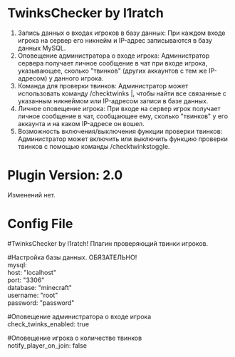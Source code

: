 # TwinksChecker by l1ratch
1. Запись данных о входах игроков в базу данных: При каждом входе игрока на сервер его никнейм и IP-адрес записываются в базу данных MySQL.<br>
2. Оповещение администратора о входе игрока: Администратор сервера получает личное сообщение в чат при входе игрока, указывающее, сколько "твинков" (других аккаунтов с тем же IP-адресом) у данного игрока.<br>
3. Команда для проверки твинков: Администратор может использовать команду /checktwinks <nickname>|<ip>, чтобы найти все связанные с указанным никнеймом или IP-адресом записи в базе данных.<br>
4. Личное оповещение игрока: При входе на сервер игрок получает личное сообщение в чат, сообщающее ему, сколько "твинков" у его аккаунта и на каком IP-адресе он вошел.<br>
5. Возможность включения/выключения функции проверки твинков: Администратор может включить или выключить функцию проверки твинков с помощью команды /checktwinkstoggle.<br>

# Plugin Version: 2.0
Изменений нет.<br>

# Config File
#TwinksChecker by l1ratch! Плагин проверяющий твинки игроков.<br>

#Настройка базы данных. ОБЯЗАТЕЛЬНО!<br>
mysql:<br>
  host: "localhost"<br>
  port: "3306"<br>
  database: "minecraft"<br>
  username: "root"<br>
  password: "password"<br>

#Оповещение администратора о входе игрока<br>
check_twinks_enabled: true<br>

#Оповещение игрока о количестве твинков<br>
notify_player_on_join: false<br>
